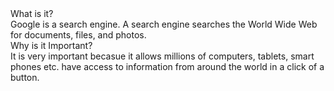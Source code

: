 
</body>
</h1> What is it?</h1><br>
</h3> Google is a search engine. A search engine searches the World Wide Web for documents, files, and photos.</h3><br>
</h1>Why is it Important? </h1> <br>
</h3>It is very important becasue it allows millions of computers, tablets, smart phones etc. have access to information from around the world in a click of a button. </h3>
</body>

